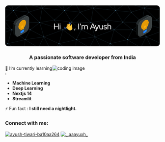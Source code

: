 ![Header](https://github.com/ayushtiwari134/ayushtiwari134/blob/main/github-header-image.png)

<h3 align="center">A passionate software developer from India</h3>
<img src="https://raw.githubusercontent.com/TheDudeThatCode/TheDudeThatCode/master/Assets/Developer.gif" alt="coding image" align="right" width="350">


🌱 I’m currently learning :
- **Machine Learning**
- **Deep Learning**
- **Nextjs 14**
- **Streamlit**


⚡ Fun fact : **I still need a nightlight.**

<h3 align="left">Connect with me:</h3>
<p align="left">
<a href="https://linkedin.com/in/ayush-tiwari-ba10aa264" target="blank"><img align="center" src="https://raw.githubusercontent.com/rahuldkjain/github-profile-readme-generator/master/src/images/icons/Social/linked-in-alt.svg" alt="ayush-tiwari-ba10aa264" height="30" width="40" /></a>
<a href="https://instagram.com/_.aaayuxh_" target="blank"><img align="center" src="https://raw.githubusercontent.com/rahuldkjain/github-profile-readme-generator/master/src/images/icons/Social/instagram.svg" alt="_.aaayuxh_" height="30" width="40" /></a>
</p>


